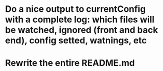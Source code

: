 # Do a nice output to currentConfig with a complete log: which files will be watched, ignored (front and back end), config setted, watnings, etc
# Rewrite the entire README.md